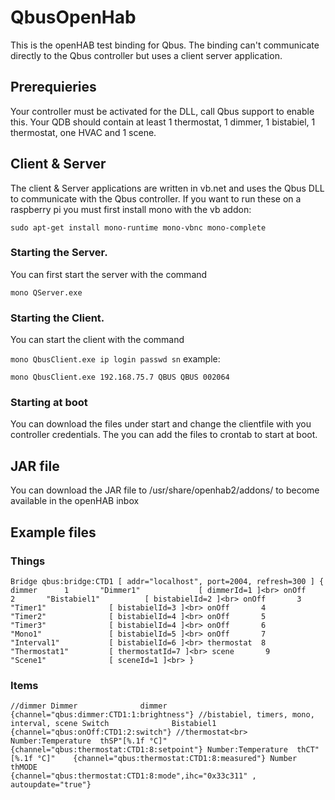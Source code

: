 # QbusOpenHab
 This is the openHAB test binding for Qbus.
 The binding can't communicate directly to the Qbus controller but uses a client server application.
 
 ## Prerequieries
 Your controller must be activated for the DLL, call Qbus support to enable this.
 Your QDB should contain at least 1 thermostat, 1 dimmer, 1 bistabiel, 1 thermostat, one HVAC and 1 scene.
 
 ## Client & Server
 The client & Server applications are written in vb.net and uses the Qbus DLL to communicate with the Qbus controller.
 If you want to run these on a raspberry pi you must first install mono with the vb addon:
 
 `sudo apt-get install mono-runtime mono-vbnc mono-complete`
 
 ### Starting the Server.
 You can first start the server with the command
 
 `mono QServer.exe`
 
 ### Starting the Client.
 You can start the client with the command
 
 `mono QbusClient.exe ip login passwd sn`
 example:
 
 `mono QbusClient.exe 192.168.75.7 QBUS QBUS 002064`
 
 ### Starting at boot
 You can download the files under start and change the clientfile with you controller credentials.
 The you can add the files to crontab to start at boot.
 
 ## JAR file
 You can download the JAR file to /usr/share/openhab2/addons/ to become available in the openHAB inbox
 
 ## Example files
 ### Things
  `Bridge qbus:bridge:CTD1 [ addr="localhost", port=2004, refresh=300 ] {
 dimmer      1       "Dimmer1"             [ dimmerId=1 ]<br>
 onOff       2       "Bistabiel1"          [ bistabielId=2 ]<br>
 onOff       3       "Timer1"              [ bistabielId=3 ]<br>
 onOff       4       "Timer2"              [ bistabielId=4 ]<br>
 onOff       5       "Timer3"              [ bistabielId=4 ]<br>
 onOff       6       "Mono1"               [ bistabielId=5 ]<br>
 onOff       7       "Interval1"           [ bistabielId=6 ]<br>
 thermostat  8       "Thermostat1"         [ thermostatId=7 ]<br>
 scene       9       "Scene1"              [ sceneId=1 ]<br>
 } `

 
 ### Items
  `//dimmer
 Dimmer              dimmer             {channel="qbus:dimmer:CTD1:1:brightness"}
 //bistabiel, timers, mono, interval, scene
 Switch              Bistabiel1         {channel="qbus:onOff:CTD1:2:switch"}
 //thermostat<br>
 Number:Temperature  thSP"[%.1f °C]"    {channel="qbus:thermostat:CTD1:8:setpoint"}
 Number:Temperature	 thCT"[%.1f °C]"    {channel="qbus:thermostat:CTD1:8:measured"}
 Number              thMODE             {channel="qbus:thermostat:CTD1:8:mode",ihc="0x33c311" , autoupdate="true"}
 `
